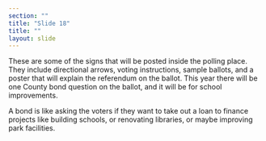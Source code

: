 ```yaml
---
section: ""
title: "Slide 18"
title: ""
layout: slide
---
```


These are some of the signs that will be posted inside the polling place.  They include directional arrows, voting instructions, sample ballots, and a poster that will explain the referendum on the ballot.  This year there will be one County bond question on the ballot, and it will be for school improvements. 

A bond is like asking the voters if they want to take out a loan to finance projects like building schools, or renovating libraries, or maybe improving park facilities. 
